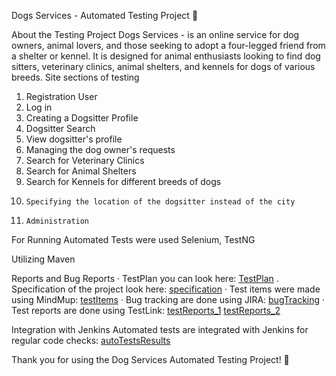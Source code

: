 Dogs Services - Automated Testing Project   🐾
 
About the Testing Project
	Dogs Services -  is an online service for dog owners, animal lovers, and those seeking to adopt a four-legged friend from a shelter or kennel. It is designed for animal enthusiasts looking to find dog sitters, veterinary clinics, animal shelters, and kennels for dogs of various breeds.
Site sections of testing
1. 	Registration User
2. 	Log in
3. 	Creating a Dogsitter Profile
4. 	Dogsitter Search
5. 	View dogsitter's profile
6. 	Managing the dog owner's requests
7. 	Search for Veterinary Clinics
8. 	Search for Animal Shelters
9. 	Search for Kennels for different breeds of dogs
10. 	Specifying the location of the dogsitter instead of the city
11. 	Administration

For Running Automated Tests were used 
Selenium, TestNG

 Utilizing
  Maven
  
 Reports and Bug Reports
· TestPlan you can look here: [TestPlan](https://drive.google.com/drive/folders/1gNH0KdGPR2ygKUES9SH4fK9nW7B4kuGB?usp=sharing)
. Specification of the project look here: [specification](https://docs.google.com/document/d/1MhEywOaZgZV2H8nt1kC2nSFHZLJkqHev/edit?usp=sharing&ouid=107159386401864051408&rtpof=true&sd=true)
· Test items were made using MindMup: [testItems](https://drive.google.com/file/d/1aPwI9o_U9QyNsUAfkyr-vGz5bzivq6Yu/view?usp=sharing)
· Bug tracking are done using JIRA: [bugTracking](https://drive.google.com/drive/folders/1qgkIflAhdE7ZyG7723SdD5qsr4QEzcM_?usp=sharing)
·        Test reports are done using TestLink:  [testReports_1](https://docs.google.com/document/d/1VbqQLQADUXPwbWMvZzdH2JfaGTwduzGUYEY5sQwmq_4/edit?usp=sharing)
          [testReports_2](https://drive.google.com/file/d/1BS3HR1GZG_bseTdHmbChnlJ6REYeDReD/view?usp=sharing)

Integration with Jenkins
Automated tests are integrated with Jenkins for regular code checks: [autoTestsResults](https://drive.google.com/file/d/1BS3HR1GZG_bseTdHmbChnlJ6REYeDReD/view?usp=sharing)


Thank you for using the Dog Services Automated Testing Project!   🐾
